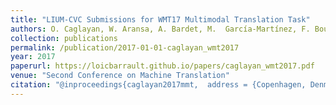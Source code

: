 ```yaml
---
title: "LIUM-CVC Submissions for WMT17 Multimodal Translation Task"
authors: O. Caglayan, W. Aransa, A. Bardet, M.  García-Martínez, F. Bougares, L. Barrault, M. Masana, L. Herranz, J. van de Weijer
collection: publications
permalink: /publication/2017-01-01-caglayan_wmt2017
year: 2017
paperurl: https://loicbarrault.github.io/papers/caglayan_wmt2017.pdf
venue: "Second Conference on Machine Translation"
citation: "@inproceedings{caglayan2017mmt,  address = {Copenhagen, Denmark},  author = {O. Caglayan, W. Aransa, A. Bardet, M.  García-Martínez, F. Bougares, L. Barrault, M. Masana, L. Herranz, J. van de Weijer},  booktitle = {Second Conference on Machine Translation},  category = {ACTI},  project = {M2CR},  title = {LIUM-CVC Submissions for WMT17 Multimodal Translation Task},  url = {https://loicbarrault.github.io/papers/caglayan_wmt2017.pdf},  year = {2017} }  "
---
```

